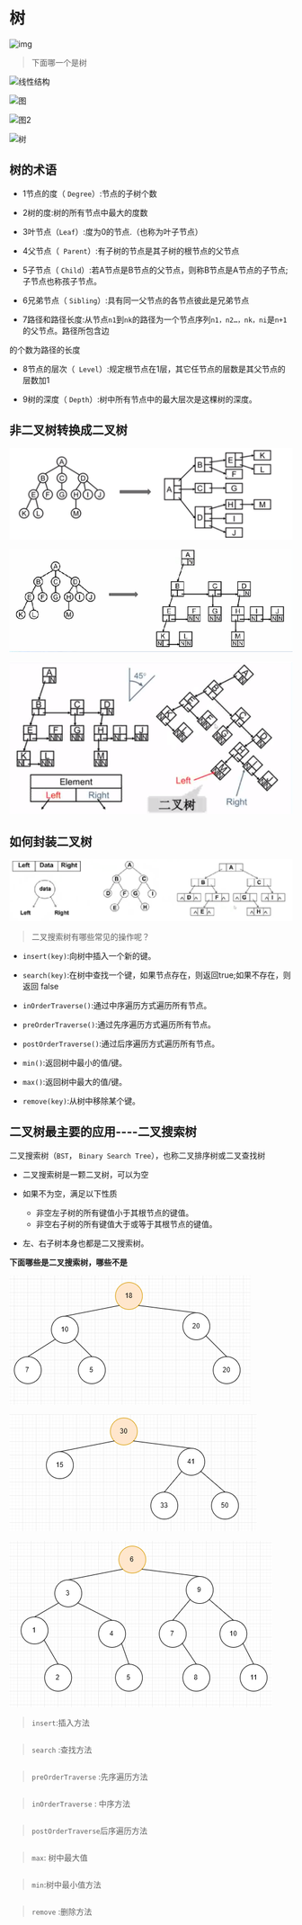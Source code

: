 # 树



![img](https://pic1.zhimg.com/80/v2-e7a99fda571a4294e9b2196d58f8e65c_hd.jpg)

>  下面哪一个是树

![线性结构](https://i0.wp.com/www.techiedelight.com/wp-content/uploads/directed-graph-1.png?zoom=2.625&resize=240%2C144&ssl=1)



![图](https://upload.wikimedia.org/wikipedia/commons/thumb/5/5b/6n-graf.svg/250px-6n-graf.svg.png)

![图2](http://www.algolist.net/img/graphs/DFS/DFS-example-1.png)

![树](https://upload.wikimedia.org/wikipedia/commons/thumb/1/1f/Depth-first-tree.svg/1200px-Depth-first-tree.svg.png)



## 树的术语

- 1节点的度（ `Degree`）:节点的子树个数

- 2树的度:树的所有节点中最大的度数

- 3叶节点（`Leaf`）:度为0的节点.（也称为叶子节点）

- 4父节点（` Parent`）:有子树的节点是其子树的根节点的父节点

- 5子节点（ `Child`）:若A节点是B节点的父节点，则称B节点是A节点的子节点;子节点也称孩子节点。

- 6兄弟节点（ `Sibling`）:具有同一父节点的各节点彼此是兄弟节点

- 7路径和路径长度:从节点`n1`到`nk`的路径为一个节点序列`n1，n2…，nk，ni`是`n+1`的父节点。路径所包含边

的个数为路径的长度

- 8节点的层次（` Level`）:规定根节点在1层，其它任节点的层数是其父节点的层数加1

- 9树的深度（ `Depth`）:树中所有节点中的最大层次是这棵树的深度。



## 非二叉树转换成二叉树

![1577771621703](树.assets/1577771621703.png)

![1577771645629](树.assets/1577771645629.png)

![1577771674784](树.assets/1577771674784.png)



## 如何封装二叉树



![1577771738081](树.assets/1577771738081.png)



>  二叉搜索树有哪些常见的操作呢？

- `insert(key)`:向树中插入一个新的键。

- `search(key)`:在树中查找一个键，如果节点存在，则返回true;如果不存在，则返回 false

- `inOrderTraverse()`:通过中序遍历方式遍历所有节点。

- `preOrderTraverse()`:通过先序遍历方式遍历所有节点。

- `postOrderTraverse()`:通过后序遍历方式遍历所有节点。

- `min()`:返回树中最小的值/键。

- `max()`:返回树中最大的值/键。

- `remove(key)`:从树中移除某个键。



## 二叉树最主要的应用----二叉搜索树

二叉搜索树（`BST`， `Binary Search Tree`），也称二叉排序树或二叉查找树

- 二叉搜索树是一颗二叉树，可以为空

- 如果不为空，满足以下性质
  - 非空左子树的所有键值小于其根节点的键值。	
  - 非空右子树的所有键值大于或等于其根节点的键值。

- 左、右子树本身也都是二又搜索树。

**下面哪些是二叉搜索树，哪些不是**

![1577772438619](树.assets/1577772438619.png)

![1577772530592](树.assets/1577772530592.png)

![1577772835718](树.assets/1577772835718.png)

> `insert`:插入方法

```js

```

> `search` :查找方法

```js

```

> `preOrderTraverse` :先序遍历方法

```js

```

> `inOrderTraverse` : 中序方法

```js

```

> `postOrderTraverse`后序遍历方法

```js

```

> `max`: 树中最大值

```js

```

> `min`:树中最小值方法

```js

```

> `remove` :删除方法

```js

```

